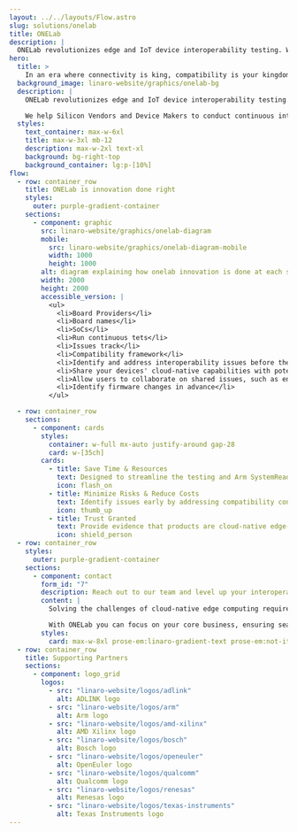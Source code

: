 ```yaml
---
layout: ../../layouts/Flow.astro
slug: solutions/onelab
title: ONELab
description: |
  ONELab revolutionizes edge and IoT device interoperability testing. We help Silicon Vendors and Device Makers to conduct continuous interoperability tests among different Operating Systems and Cloud Services.
hero:
  title: >
    In an era where connectivity is king, compatibility is your kingdom
  background_image: linaro-website/graphics/onelab-bg
  description: |
    ONELab revolutionizes edge and IoT device interoperability testing. 

    We help Silicon Vendors and Device Makers to conduct continuous interoperability tests among different Operating Systems and Cloud Services.
  styles:
    text_container: max-w-6xl
    title: max-w-3xl mb-12
    description: max-w-2xl text-xl
    background: bg-right-top
    background_container: lg:p-[10%]
flow:
  - row: container_row
    title: ONELab is innovation done right
    styles:
      outer: purple-gradient-container
    sections:
      - component: graphic
        src: linaro-website/graphics/onelab-diagram
        mobile:
          src: linaro-website/graphics/onelab-diagram-mobile
          width: 1000
          height: 1000
        alt: diagram explaining how onelab innovation is done at each stage of the lifecycle
        width: 2000
        height: 2000
        accessible_version: |
          <ul>
            <li>Board Providers</li>
            <li>Board names</li>
            <li>SoCs</li>
            <li>Run continuous tets</li>
            <li>Issues track</li>
            <li>Compatibility framework</li>
            <li>Identify and address interoperability issues before they impact customers</li>
            <li>Share your devices' cloud-native capabilities with potential customers</li>
            <li>Allow users to collaborate on shared issues, such as enabling new hardware defaults in an OS</li>
            <li>Identify firmware changes in advance</li>
          </ul>

  - row: container_row
    sections:
      - component: cards
        styles:
          container: w-full mx-auto justify-around gap-28
          card: w-[35ch]
        cards:
          - title: Save Time & Resources
            text: Designed to streamline the testing and Arm SystemReady and PSA Certified certification process, making it effortless for users to verify hardware and software compatibility.
            icon: flash_on
          - title: Minimize Risks & Reduce Costs
            text: Identify issues early by addressing compatibility concerns throughout your development process, reducing the risk of costly setbacks later on.
            icon: thumb_up
          - title: Trust Granted
            text: Provide evidence that products are cloud-native edge-ready and ensures products work seamlessly together.
            icon: shield_person
  - row: container_row
    styles:
      outer: purple-gradient-container
    sections:
      - component: contact
        form_id: "7"
        description: Reach out to our team and level up your interoperability testing process
        content: |
          Solving the challenges of cloud-native edge computing requires collaboration among all contributing players.

          With ONELab you can focus on your core business, ensuring seamless compatibility with your partner products.
        styles:
          card: max-w-8xl prose-em:linaro-gradient-text prose-em:not-italic prose-headings:text-5xl prose-headings:my-3 prose-ul:text-xl prose-headings:leading-tight prose-p:text-2xl text-center flex flex-col lg:flex-row
  - row: container_row
    title: Supporting Partners
    sections:
      - component: logo_grid
        logos:
          - src: "linaro-website/logos/adlink"
            alt: ADLINK logo
          - src: "linaro-website/logos/arm"
            alt: Arm logo
          - src: "linaro-website/logos/amd-xilinx"
            alt: AMD Xilinx logo
          - src: "linaro-website/logos/bosch"
            alt: Bosch logo
          - src: "linaro-website/logos/openeuler"
            alt: OpenEuler logo
          - src: "linaro-website/logos/qualcomm"
            alt: Qualcomm logo
          - src: "linaro-website/logos/renesas"
            alt: Renesas logo
          - src: "linaro-website/logos/texas-instruments"
            alt: Texas Instruments logo
---
```

